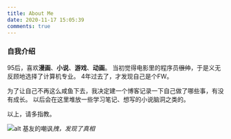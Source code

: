```yaml
---
title: About Me
date: 2020-11-17 15:05:39
comments: true
---
```


### 自我介绍

95后，喜欢**漫画**、**小说**、**游戏**、**动画**。
当初觉得电影里的程序员~~很帅~~，于是义无反顾地选择了计算机专业。
4年过去了，才发现自己是个FW。

为了让自己不再这么咸鱼下去，我决定建一个博客记录一下自己做了哪些事，有没有成长。
以后会在这里堆放一些学习笔记、想写的小说脑洞之类的。

以上，请多指教。

![alt 基友的嘲讽](../liaotianjilu1.png)_拽，发现了真相_